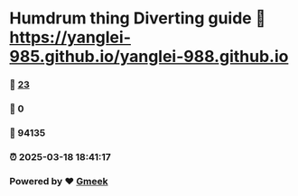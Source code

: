 # Humdrum thing Diverting guide :link: https://yanglei-985.github.io/yanglei-988.github.io 
### :page_facing_up: [23](https://yanglei-985.github.io/yanglei-988.github.io/tag.html) 
### :speech_balloon: 0 
### :hibiscus: 94135 
### :alarm_clock: 2025-03-18 18:41:17 
### Powered by :heart: [Gmeek](https://github.com/Meekdai/Gmeek)
